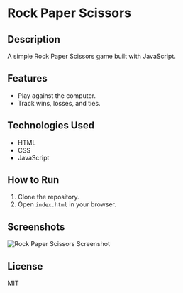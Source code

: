# Rock Paper Scissors

## Description
A simple Rock Paper Scissors game built with JavaScript.

## Features
- Play against the computer.
- Track wins, losses, and ties.

## Technologies Used
- HTML
- CSS
- JavaScript

## How to Run
1. Clone the repository.
2. Open `index.html` in your browser.

## Screenshots
![Rock Paper Scissors Screenshot](./screenshot.png)

## License
MIT
